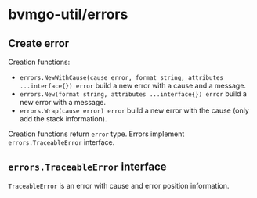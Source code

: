 # bvmgo-util/errors

## Create error

Creation functions:
* `errors.NewWithCause(cause error, format string, attributes ...interface{}) error` build a new error with a cause and a message.
* `errors.New(format string, attributes ...interface{}) error` build a new error with a message.
* `errors.Wrap(cause error) error` build a new error with the cause (only add the stack information).

Creation functions return `error` type.
Errors implement `errors.TraceableError` interface.

## `errors.TraceableError` interface

`TraceableError` is an error with cause and error position information.

